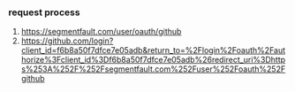 ### request process
1. https://segmentfault.com/user/oauth/github
2. https://github.com/login?client_id=f6b8a50f7dfce7e05adb&return_to=%2Flogin%2Foauth%2Fauthorize%3Fclient_id%3Df6b8a50f7dfce7e05adb%26redirect_uri%3Dhttps%253A%252F%252Fsegmentfault.com%252Fuser%252Foauth%252Fgithub